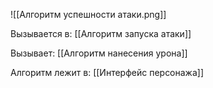 ![[Алгоритм успешности атаки.png]]

Вызывается в:
[[Алгоритм запуска атаки]]

Вызывает:
[[Алгоритм нанесения урона]]

Алгоритм лежит в:
[[Интерфейс персонажа]]